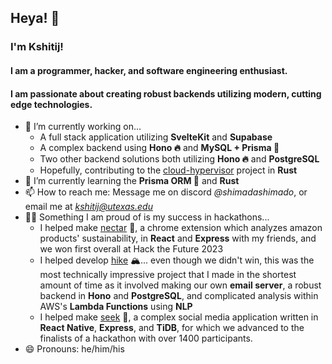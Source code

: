 ## Heya! 👋

### I'm Kshitij! 
#### I am a programmer, hacker, and software engineering enthusiast.
#### I am passionate about creating robust backends utilizing modern, cutting edge technologies.

- 🔭 I’m currently working on...
    - A full stack application utilizing **SvelteKit** and **Supabase**
    - A complex backend using **Hono 🔥** and **MySQL + Prisma 🌈**
    - Two other backend solutions both utilizing **Hono 🔥** and **PostgreSQL**
    - Hopefully, contributing to the [cloud-hypervisor](https://github.com/cloud-hypervisor/cloud-hypervisor) project in **Rust** 
- 🌱 I’m currently learning the **Prisma ORM 🌈** and **Rust**
- 📫 How to reach me: Message me on discord *@shimadashimado*, or email me at *kshitij@utexas.edu*
- 💪🏽 Something I am proud of is my success in hackathons...
    - I helped make [nectar](https://devpost.com/software/nectar-zmuwce) 🍯, a chrome extension which analyzes amazon products' sustainability, in **React** and **Express** with my friends, and we won first overall at Hack the Future 2023
    - I helped develop [hike](https://devpost.com/software/hike) 🏔️... even though we didn't win, this was the most technically impressive project that I made in the shortest amount of time as it involved making our own **email server**, a robust backend in **Hono** and **PostgreSQL**, and complicated analysis within AWS's **Lambda Functions** using **NLP**
    - I helped make [seek](https://devpost.com/software/seek-ju5cw8) 👀, a complex social media application written in **React Native**, **Express**, and **TiDB**, for which we advanced to the finalists of a hackathon with over 1400 participants.
- 😄 Pronouns: he/him/his
